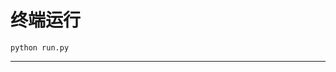 # 终端运行

```shell
python run.py
```
**********************************************************************************************************************************************************************************************************************************************